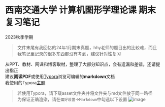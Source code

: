 # 西南交通大学 计算机图形学理论课 期末复习笔记
2023秋季学期 <br>
> 文件末尾有我回忆的24年1月期末真题，hhy老师的题目出的比较难，而且我笔记里记录的很多东西都没有考到，建议针对性复习

从PPT、教材、网课和博客取材，整理了大部分知识点，会有遗漏和差错，还请提出指正<br>
建议**阅读PDF**或使用[Typora](https://typora.io/)浏览可编辑的**markdown**文档<br>
我使用的Typora[主题](https://github.com/YiNNx/typora-theme-lapis/tree/v1.1.2)<br>
> 若使用Typora，请下载asset文件夹并将文件夹与md文件放于同一路径<br>
> 为保证正确渲染，请在`偏好设置`->`Markdown`中勾选以下设置
> ![image](https://github.com/CanoSsa7/-SWJTU-Computer-Graphics-NOTE/assets/91023351/d57a6909-d881-4881-ab52-787cd2c1f167)
